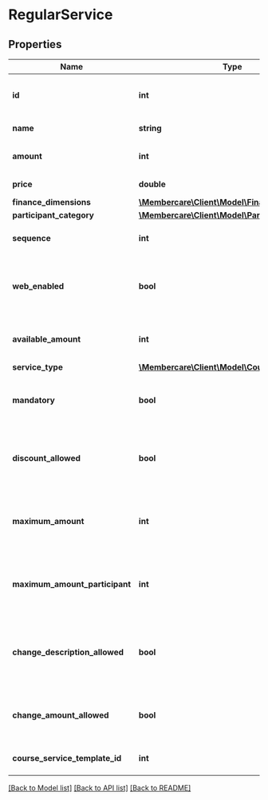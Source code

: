 # RegularService

## Properties
Name | Type | Description | Notes
------------ | ------------- | ------------- | -------------
**id** | **int** | The identification number of the service. | [optional] 
**name** | **string** | The name of the service | [optional] 
**amount** | **int** | The default amount for the service. | [optional] 
**price** | **double** | The price of the service | [optional] 
**finance_dimensions** | [**\Membercare\Client\Model\FinanceDimensions**](FinanceDimensions.md) |  | [optional] 
**participant_category** | [**\Membercare\Client\Model\ParticipantCategory**](ParticipantCategory.md) |  | [optional] 
**sequence** | **int** | The ordering sequence of the service | [optional] 
**web_enabled** | **bool** | Indicates whether or not to display the service on web. | [optional] 
**available_amount** | **int** | The avaliable amount for the service. | [optional] 
**service_type** | [**\Membercare\Client\Model\CourseServiceType**](CourseServiceType.md) |  | [optional] 
**mandatory** | **bool** | Indicates whether or not the service is mandatory, | [optional] 
**discount_allowed** | **bool** | Indicates whether or not discount is allowed on the service. | [optional] 
**maximum_amount** | **int** | The maximum amount that is avaliable for the service. | [optional] 
**maximum_amount_participant** | **int** | The maximum amount that is avaliable for each participant. | [optional] 
**change_description_allowed** | **bool** | Indicates whether or not the description of the service is editable. | [optional] 
**change_amount_allowed** | **bool** | Indicates whether or not the amount is editable. | [optional] 
**course_service_template_id** | **int** | Service base template id | [optional] 

[[Back to Model list]](../../README.md#documentation-for-models) [[Back to API list]](../../README.md#documentation-for-api-endpoints) [[Back to README]](../../README.md)

